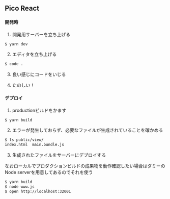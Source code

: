 ## Pico React

#### 開発時

1. 開発用サーバーを立ち上げる

```sh
$ yarn dev
```

2. エディタを立ち上げる

```sh
$ code .
```

3. 良い感じにコードをいじる

4. たのしい！


#### デプロイ

1. productionビルドをかます

```sh
$ yarn build
```

2. エラーが発生しておらず、必要なファイルが生成されていることを確かめる

```sh
$ ls public/view/
index.html  main.bundle.js
```

3. 生成されたファイルをサーバーにデプロイする

なおローカルでプロダクションビルドの成果物を動作確認したい場合はダミーのNode serverを用意してあるのでそれを使う

```sh
$ yarn build
$ node www.js
$ open http://localhost:32001
```